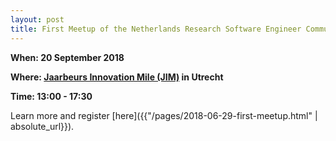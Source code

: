 ```yaml
---
layout: post
title: First Meetup of the Netherlands Research Software Engineer Community - register Now!
---
```


**When: 20 September 2018**

**Where: [Jaarbeurs Innovation Mile (JIM)](http://jim.spaces.nexudus.com/en) in Utrecht**

**Time: 13:00 - 17:30**

Learn more and register [here]({{"/pages/2018-06-29-first-meetup.html"  | absolute_url}}).

